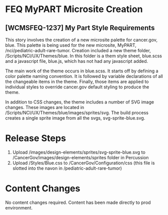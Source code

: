 # FEQ MyPART Microsite Creation

## [WCMSFEQ-1237] My Part Style Requirements
This story involves the creation of a new microsite palette for cancer.gov, blue. This palette is being used for the new microsite, MyPART, /nci/pediatric-adult-rare-tumor. Creation included a new theme folder, /Scripts/NCI/UX/Themes/blue. In this folder is a them style sheet, blue.scss and a javascript file, blue.js, which has not had any javascript added.

The main work of the theme occurs in blue.scss. It starts off by defining a color palette naming convention. It is followed by variable declarations of all the changeable items in the theme. Finally, those items are applied to individual styles to override cancer.gov default styling to produce the theme.

In addition to CSS changes, the theme includes a number of SVG image changes. These images are located in /Scripts/NCI/UX/Themes/blue/images/sprites/svg. The build process creates a single sprite image from all the svgs, svg-sprite-blue.svg.

# Release Steps
1. Upload /images/design-elements/sprites/svg-sprite-blue.svg to /CancerGov/images/design-elements/sprites folder in Percussion
2. Upload /Styles/Blue.css to /CancerGov/Configuration/css (this file is slotted into the navon in /pediatric-adult-rare-tumor)

# Content Changes
No content changes required. Content has been made directly to prod environment.